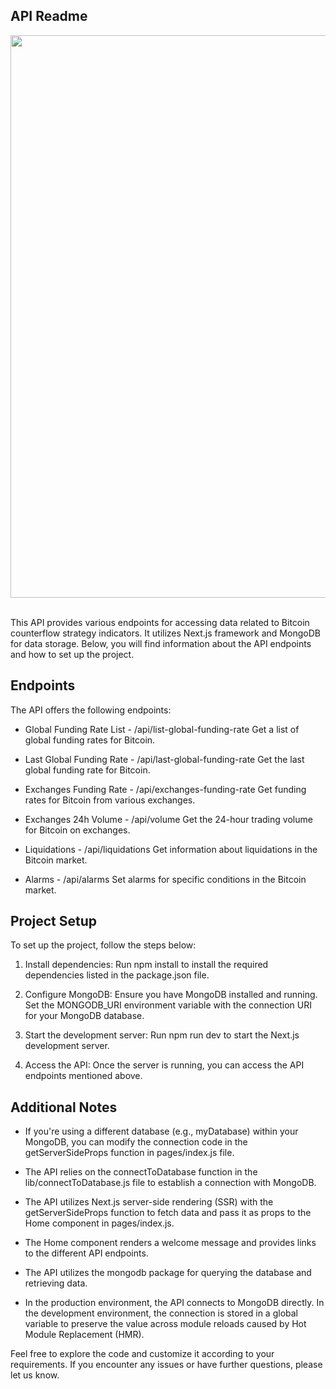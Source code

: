 ## API Readme

<div align="center">
	<img width=900px src="./assets/serverless-api.png">
</div><br>

This API provides various endpoints for accessing data related to Bitcoin counterflow strategy indicators. It utilizes Next.js framework and MongoDB for data storage. Below, you will find information about the API endpoints and how to set up the project.

## Endpoints

The API offers the following endpoints:

+ Global Funding Rate List - /api/list-global-funding-rate
Get a list of global funding rates for Bitcoin.

+ Last Global Funding Rate - /api/last-global-funding-rate
Get the last global funding rate for Bitcoin.

+ Exchanges Funding Rate - /api/exchanges-funding-rate
Get funding rates for Bitcoin from various exchanges.

+ Exchanges 24h Volume - /api/volume
Get the 24-hour trading volume for Bitcoin on exchanges.

+ Liquidations - /api/liquidations
Get information about liquidations in the Bitcoin market.

+ Alarms - /api/alarms
Set alarms for specific conditions in the Bitcoin market.

## Project Setup

To set up the project, follow the steps below:

1. Install dependencies:
Run npm install to install the required dependencies listed in the package.json file.

2. Configure MongoDB:
Ensure you have MongoDB installed and running.
Set the MONGODB_URI environment variable with the connection URI for your MongoDB database.

3. Start the development server:
Run npm run dev to start the Next.js development server.

4. Access the API:
Once the server is running, you can access the API endpoints mentioned above.

## Additional Notes

+ If you're using a different database (e.g., myDatabase) within your MongoDB, you can modify the connection code in the getServerSideProps function in pages/index.js file.

+ The API relies on the connectToDatabase function in the lib/connectToDatabase.js file to establish a connection with MongoDB.

+ The API utilizes Next.js server-side rendering (SSR) with the getServerSideProps function to fetch data and pass it as props to the Home component in pages/index.js.

+ The Home component renders a welcome message and provides links to the different API endpoints.

+ The API utilizes the mongodb package for querying the database and retrieving data.

+ In the production environment, the API connects to MongoDB directly. In the development environment, the connection is stored in a global variable to preserve the value across module reloads caused by Hot Module Replacement (HMR).

Feel free to explore the code and customize it according to your requirements. If you encounter any issues or have further questions, please let us know.